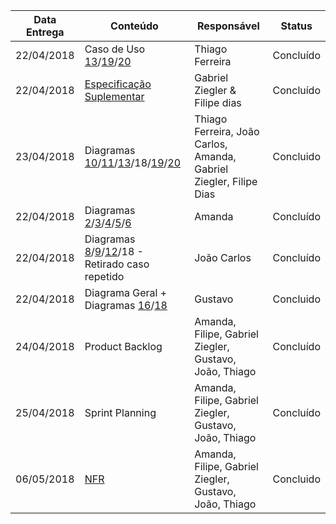 |Data Entrega|Conteúdo|Responsável|Status|
|----|------|---------|-----|
|22/04/2018|Caso de Uso [13](Assinatura-Twitch-Prime)/[19](Criação-de-Vídeo)/[20](Hosting)|Thiago Ferreira|Concluído|
|22/04/2018|[Especificação Suplementar](Especificação-Suplementar)|Gabriel Ziegler & Filipe dias|Concluído|
|23/04/2018|Diagramas [10](Diagrama-Adição-de-Add-ons-em-Jogos)/[11](Diagrama-Chat-de-Voz)/[13](Diagrama-Assinatura-Twitch-Prime)/18/[19](Diagrama-Criação-de-Vídeo)/[20](Diagrama-Hosting)|Thiago Ferreira, João Carlos, Amanda,<br/> Gabriel Ziegler, Filipe Dias|Concluido|
|22/04/2018|Diagramas [2](Diagrama-Transmissão-Multimídia)/[3](Diagrama-Criação-de-Conta)/[4](Diagrama-Inscrição-em-Canal)/[5](Diagrama-Doação-de-Bits)/[6](Diagrama-Compra-de-Bits)|Amanda|Concluído|
|22/04/2018|Diagramas [8](Diagrama-Mensagens-Privadas)/[9](Diagrama-Restrições-de-Chat)/[12](Diagrama-Transmissão-de-Ads)/18 - Retirado caso repetido|João Carlos|Concluído|
|22/04/2018|Diagrama Geral + Diagramas [16](Diagrama-Banir-Viewer)/[18](Diagrama-Adição-de-Jogo-ao-Catálogo)|Gustavo|Concluido|
|24/04/2018|Product Backlog|Amanda, Filipe, Gabriel Ziegler, Gustavo, João, Thiago|Concluído|
|25/04/2018|Sprint Planning|Amanda, Filipe, Gabriel Ziegler, Gustavo, João, Thiago|Concluído|
|06/05/2018|[NFR](https://github.com/gabrielziegler3/Requisitos-2018-1/wiki/NFR)|Amanda, Filipe, Gabriel Ziegler, Gustavo, João, Thiago|Concluido|
